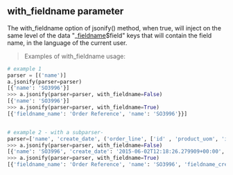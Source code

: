 ## with_fieldname parameter

The with_fieldname option of jsonify() method, when true, will inject on
the same level of the data "\_[fieldname]()\$field" keys that will
contain the field name, in the language of the current user.

> Examples of with_fieldname usage:

``` python
# example 1
parser = [('name')]
a.jsonify(parser=parser)
[{'name': 'SO3996'}]
>>> a.jsonify(parser=parser, with_fieldname=False)
[{'name': 'SO3996'}]
>>> a.jsonify(parser=parser, with_fieldname=True)
[{'fieldname_name': 'Order Reference', 'name': 'SO3996'}}]


# example 2 - with a subparser-
parser=['name', 'create_date', ('order_line', ['id' , 'product_uom', 'is_expense'])]
>>> a.jsonify(parser=parser, with_fieldname=False)
[{'name': 'SO3996', 'create_date': '2015-06-02T12:18:26.279909+00:00', 'order_line': [{'id': 16649, 'product_uom': 'stuks', 'is_expense': False}, {'id': 16651, 'product_uom': 'stuks', 'is_expense': False}, {'id': 16650, 'product_uom': 'stuks', 'is_expense': False}]}]
>>> a.jsonify(parser=parser, with_fieldname=True)
[{'fieldname_name': 'Order Reference', 'name': 'SO3996', 'fieldname_create_date': 'Creation Date', 'create_date': '2015-06-02T12:18:26.279909+00:00', 'fieldname_order_line': 'Order Lines', 'order_line': [{'fieldname_id': 'ID', 'id': 16649, 'fieldname_product_uom': 'Unit of Measure', 'product_uom': 'stuks', 'fieldname_is_expense': 'Is expense', 'is_expense': False}]}]
```
